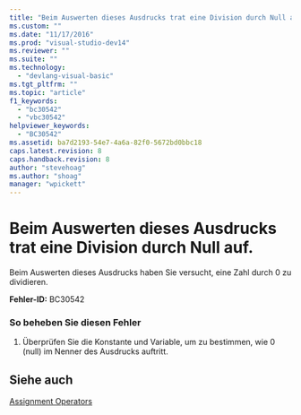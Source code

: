 ```yaml
---
title: "Beim Auswerten dieses Ausdrucks trat eine Division durch Null auf. | Microsoft Docs"
ms.custom: ""
ms.date: "11/17/2016"
ms.prod: "visual-studio-dev14"
ms.reviewer: ""
ms.suite: ""
ms.technology: 
  - "devlang-visual-basic"
ms.tgt_pltfrm: ""
ms.topic: "article"
f1_keywords: 
  - "bc30542"
  - "vbc30542"
helpviewer_keywords: 
  - "BC30542"
ms.assetid: ba7d2193-54e7-4a6a-82f0-5672bd0bbc18
caps.latest.revision: 8
caps.handback.revision: 8
author: "stevehoag"
ms.author: "shoag"
manager: "wpickett"
---
```

# Beim Auswerten dieses Ausdrucks trat eine Division durch Null auf.
Beim Auswerten dieses Ausdrucks haben Sie versucht, eine Zahl durch 0 zu dividieren.  
  
 **Fehler\-ID:** BC30542  
  
### So beheben Sie diesen Fehler  
  
1.  Überprüfen Sie die Konstante und Variable, um zu bestimmen, wie 0 \(null\) im Nenner des Ausdrucks auftritt.  
  
## Siehe auch  
 [Assignment Operators](../../visual-basic/language-reference/operators/assignment-operators.md)